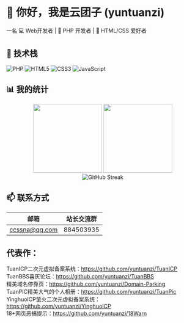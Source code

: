 # 👋 你好，我是云团子 (yuntuanzi)

一名
💻 Web开发者 | 🐘 PHP 开发者 | 🎨 HTML/CSS 爱好者

## 🚀 技术栈

![PHP](https://img.shields.io/badge/PHP-777BB4?style=for-the-badge&logo=php&logoColor=white)
![HTML5](https://img.shields.io/badge/HTML5-E34F26?style=for-the-badge&logo=html5&logoColor=white)
![CSS3](https://img.shields.io/badge/CSS3-1572B6?style=for-the-badge&logo=css3&logoColor=white)
![JavaScript](https://img.shields.io/badge/JavaScript-F7DF1E?style=for-the-badge&logo=javascript&logoColor=black)

## 📊 我的统计

<div align="center">
  <img height="180em" src="https://github-readme-stats.vercel.app/api?username=yuntuanzi&show_icons=true&theme=radical&include_all_commits=true&count_private=true"/>
  <img height="180em" src="https://github-readme-stats.vercel.app/api/top-langs/?username=yuntuanzi&layout=compact&langs_count=7&theme=radical"/>
</div>

<div align="center">
  <img src="https://github-readme-streak-stats.herokuapp.com/?user=yuntuanzi&theme=radical" alt="GitHub Streak" />
</div>

## 📫 联系方式

| 邮箱 | 站长交流群 |
|------|------------|
| ccssna@qq.com | 884503935 |

## 代表作：
TuanICP二次元虚拟备案系统：https://github.com/yuntuanzi/TuanICP  
TuanBBS喜灰论坛：https://github.com/yuntuanzi/TuanBBS  
精美域名停靠页：https://github.com/yuntuanzi/Domain-Parking  
TuanPIC精美大气的个人相册：https://github.com/yuntuanzi/TuanPic  
YinghuoICP萤火二次元虚拟备案系统：https://github.com/yuntuanzi/YinghuoICP  
18+网页恶搞提示：https://github.com/yuntuanzi/18Warn
